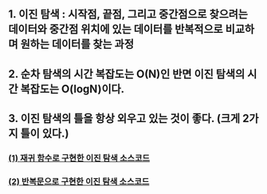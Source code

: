 ## 1. 이진 탐색 : 시작점, 끝점, 그리고 중간점으로 찾으려는 데이터와 중간점 위치에 있는 데이터를 반복적으로 비교하며 원하는 데이터를 찾는 과정

## 2. 순차 탐색의 시간 복잡도는 O(N)인 반면 이진 탐색의 시간 복잡도는 O(logN)이다. 

## 3. 이진 탐색의 틀을 항상 외우고 있는 것이 좋다. (크게 2가지 틀이 있다.)
### [(1) 재귀 함수로 구현한 이진 탐색 소스코드 ](https://github.com/pykido/Algorithm/blob/main/About/binary_search/%EC%9E%AC%EA%B7%80%20%ED%95%A8%EC%88%98%EB%A1%9C%20%EA%B5%AC%ED%98%84%ED%95%9C%20%EC%9D%B4%EC%A7%84%20%ED%83%90%EC%83%89%20%EC%86%8C%EC%8A%A4%EC%BD%94%EB%93%9C.py)

### [(2) 반복문으로 구현한 이진 탐색 소스코드 ](https://github.com/pykido/Algorithm/blob/main/About/binary_search/%EB%B0%98%EB%B3%B5%EB%AC%B8%EC%9C%BC%EB%A1%9C%20%EA%B5%AC%ED%98%84%ED%95%9C%20%EC%9D%B4%EC%A7%84%20%ED%83%90%EC%83%89%20%EC%86%8C%EC%8A%A4%EC%BD%94%EB%93%9C.py)
